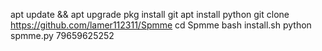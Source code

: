 apt update && apt upgrade
pkg install git
apt install python 
git clone https://github.com/lamer112311/Spmme
cd Spmme
bash install.sh
python spmme.py
79659625252
